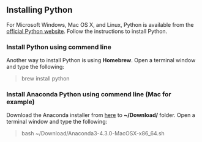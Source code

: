 ## Installing Python 

For Microsoft Windows, Mac OS X, and Linux, Python is available from the [official Python website](http://www.python.org). Follow the instructions to install Python.


### Install Python using commend line

Another way to install Python is using **Homebrew**.
Open a terminal window and type the following:
> brew install python

### Install Anaconda Python using commend line (Mac for example)

Download the Anaconda installer from [here](https://docs.continuum.io/anaconda/install#linux-install) to **~/Download/**
folder.
Open a terminal window and type the following:
> bash ~/Download/Anaconda3-4.3.0-MacOSX-x86_64.sh
